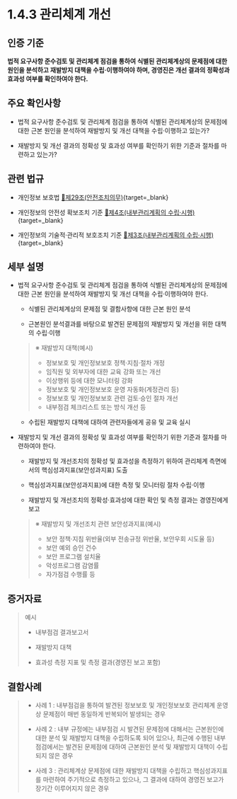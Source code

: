 # 1.4.3 관리체계 개선

## 인증 기준

**법적 요구사항 준수검토 및 관리체계 점검을 통하여 식별된 관리체계상의 문제점에 대한 원인을 분석하고 재발방지 대책을 수립·이행하여야 하며, 경영진은 개선 결과의 정확성과 효과성 여부를 확인하여야 한다.**

## 주요 확인사항

- 법적 요구사항 준수검토 및 관리체계 점검을 통하여 식별된 관리체계상의 문제점에 대한 근본 원인을 분석하여 재발방지 및 개선 대책을 수립·이행하고 있는가?

- 재발방지 및 개선 결과의 정확성 및 효과성 여부를 확인하기 위한 기준과 절차를 마련하고 있는가?

## 관련 법규

- 개인정보 보호법 [🔗제29조(안전조치의무)](https://www.law.go.kr/법령/개인정보보호법/제29조 "새 창에서 열기"){target=_blank}

- 개인정보의 안전성 확보조치 기준 [🔗제4조(내부관리계획의 수립·시행)](https://www.law.go.kr/행정규칙/(개인정보보호위원회)개인정보의안전성확보조치기준/제4조 "새 창에서 열기"){target=_blank}

- 개인정보의 기술적·관리적 보호조치 기준 [🔗제3조(내부관리계획의 수립·시행)](https://www.law.go.kr/행정규칙/(개인정보보호위원회)개인정보의기술적·관리적보호조치기준/제3조 "새 창에서 열기"){target=_blank}

## 세부 설명

- 법적 요구사항 준수검토 및 관리체계 점검을 통하여 식별된 관리체계상의 문제점에 대한 근본 원인을 분석하여 재발방지 및 개선 대책을 수립·이행하여야 한다.

    - 식별된 관리체계상의 문제점 및 결함사항에 대한 근본 원인 분석

    - 근본원인 분석결과를 바탕으로 발견된 문제점의 재발방지 및 개선을 위한 대책의 수립·이행
    >
    > ※ 재발방지 대책(예시)
    >
    > - 정보보호 및 개인정보보호 정책·지침·절차 개정
    > - 임직원 및 외부자에 대한 교육 강화 또는 개선
    > - 이상행위 등에 대한 모니터링 강화
    > - 정보보호 및 개인정보보호 운영 자동화(계정관리 등)
    > - 정보보호 및 개인정보보호 관련 검토·승인 절차 개선
    > - 내부점검 체크리스트 또는 방식 개선 등

    - 수립된 재발방지 대책에 대하여 관련자들에게 공유 및 교육 실시

- 재발방지 및 개선 결과의 정확성 및 효과성 여부를 확인하기 위한 기준과 절차를 마련하여야 한다.

    - 재발방지 및 개선조치의 정확성 및 효과성을 측정하기 위하여 관리체계 측면에서의 핵심성과지표(보안성과지표) 도출

    - 핵심성과지표(보안성과지표)에 대한 측정 및 모니터링 절차 수립·이행

    - 재발방지 및 개선조치의 정확성·효과성에 대한 확인 및 측정 결과는 경영진에게 보고
    >
    > ※ 재발방지 및 개선조치 관련 보안성과지표(예시)
    >
    > - 보안 정책·지침 위반율(외부 전송규정 위반율, 보안우회 시도율 등)
    > - 보안 예외 승인 건수
    > - 보안 프로그램 설치율
    > - 악성프로그램 감염률
    > - 자가점검 수행률 등

## 증거자료

> 예시
>
> - 내부점검 결과보고서
>
> - 재발방지 대책
>
> - 효과성 측정 지표 및 측정 결과(경영진 보고 포함)

## 결함사례

> - 사례 1 : 내부점검을 통하여 발견된 정보보호 및 개인정보보호 관리체계 운영상 문제점이 매번 동일하게 반복되어 발생되는 경우
>
> - 사례 2 : 내부 규정에는 내부점검 시 발견된 문제점에 대해서는 근본원인에 대한 분석 및 재발방지 대책을 수립하도록 되어 있으나, 최근에 수행된 내부점검에서는 발견된 문제점에 대하여 근본원인 분석 및 재발방지 대책이 수립되지 않은 경우
>
> - 사례 3 : 관리체계상 문제점에 대한 재발방지 대책을 수립하고 핵심성과지표를 마련하여 주기적으로 측정하고 있으나, 그 결과에 대하여 경영진 보고가 장기간 이루어지지 않은 경우
